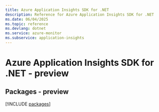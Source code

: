 ```yaml
---
title: Azure Application Insights SDK for .NET
description: Reference for Azure Application Insights SDK for .NET
ms.date: 06/04/2025
ms.topic: reference
ms.devlang: dotnet
ms.service: azure-monitor
ms.subservice: application-insights
---
```

# Azure Application Insights SDK for .NET - preview
## Packages - preview
[!INCLUDE [packages](application-insights-index.md)]